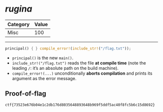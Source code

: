 # _rugina_

Category | Value
-- | --
Misc | 100

***

```rust
principal() { } compile_error!(include_str!("/flag.txt"));
```

* `principal()` is the new `main()`.
* `include_str!("/flag.txt")` reads the file **at compile time** (note the leading `/`: it’s an absolute path on the build machine).
* `compile_error!(...)` unconditionally **aborts compilation** and prints its argument as the error message.

## Proof-of-flag
```
ctf{73523e676b04e1c2db176d8035648893648b969f5ddf5ac40f8fc5b6c15d8692}
```